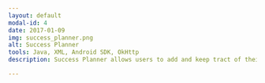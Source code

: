 ```yaml
---
layout: default
modal-id: 4
date: 2017-01-09
img: success_planner.png
alt: Success Planner
tools: Java, XML, Android SDK, OkHttp
description: Success Planner allows users to add and keep tract of their goals, affirmations and schedule on the daily bases.  When opening the app users are greeted with inspirational quotes.  Success Planner has a feature that allow users to customize their own vision board.  Users are able to upload images, add new text unto the screen, change color and size of text and save the vision board to their phone. [Click here for Repo](https://github.com/ECarrasco91/project-4).  Success Planner is avaliable on the [Google Play Store](https://play.google.com/store/apps/details?id=com.ezequielc.successplanner)

---
```

